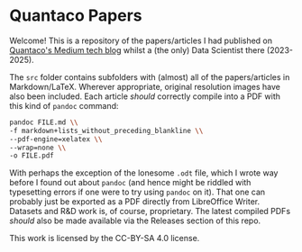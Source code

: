 # Quantaco Papers
Welcome! This is a repository of the papers/articles I had published on [Quantaco's Medium tech blog](https://medium.com/@quantaco_rahuls) whilst a (the only) Data Scientist there (2023-2025).

The `src` folder contains subfolders with (almost) all of the papers/articles in Markdown/LaTeX. Wherever appropriate, original resolution images have also been included. Each article _should_ correctly compile into a PDF with this kind of `pandoc` command:

```bash
pandoc FILE.md \\
-f markdown+lists_without_preceding_blankline \\
--pdf-engine=xelatex \\
--wrap=none \\
-o FILE.pdf
```

With perhaps the exception of the lonesome `.odt` file, which I wrote way before I found out about `pandoc` (and hence might be riddled with typesetting errors if one were to try using `pandoc` on it). That one can probably just be exported as a PDF directly from LibreOffice Writer. Datasets and R&D work is, of course, proprietary. The latest compiled PDFs _should_ also be made available via the Releases section of this repo.

This work is licensed by the CC-BY-SA 4.0 license.
